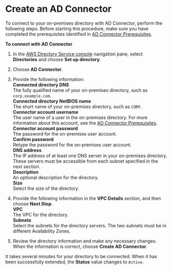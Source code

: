# Create an AD Connector<a name="create_ad_connector"></a>

To connect to your on\-premises directory with AD Connector, perform the following steps\. Before starting this procedure, make sure you have completed the prerequisites identified in [AD Connector Prerequisites](prereq_connector.md)\.

**To connect with AD Connector**

1. In the [AWS Directory Service console](https://console.aws.amazon.com/directoryservice/) navigation pane, select **Directories** and choose **Set up directory**\.

1. Choose **AD Connector**\.

1. Provide the following information:  
**Connected directory DNS**  
The fully qualified name of your on\-premises directory, such as `corp.example.com`\.  
**Connected directory NetBIOS name**  
The short name of your on\-premises directory, such as `CORP`\.  
**Connector account username**  
The user name of a user in the on\-premises directory\. For more information about this account, see the [AD Connector Prerequisites](prereq_connector.md)\.  
**Connector account password**  
The password for the on\-premises user account\.  
**Confirm password**  
Retype the password for the on\-premises user account\.  
**DNS address**  
The IP address of at least one DNS server in your on\-premises directory\. These servers must be accessible from each subnet specified in the next section\.  
**Description**  
An optional description for the directory\.  
**Size**  
Select the size of the directory\.

1. Provide the following information in the **VPC Details** section, and then choose **Next Step**\.  
**VPC**  
The VPC for the directory\.   
**Subnets**  
Select the subnets for the directory servers\. The two subnets must be in different Availability Zones\. 

1. Review the directory information and make any necessary changes\. When the information is correct, choose **Create AD Connector**\.

It takes several minutes for your directory to be connected\. When it has been successfully extended, the **Status** value changes to `Active`\.